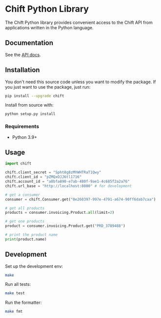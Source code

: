 # Chift Python Library

The Chift Python library provides convenient access to the Chift API from
applications written in the Python language.

## Documentation

See the [API docs](https://chift.stoplight.io/docs/chift-api/intro).

## Installation

You don't need this source code unless you want to modify the package. If you just
want to use the package, just run:

```sh
pip install --upgrade chift
```

Install from source with:

```sh
python setup.py install
```

### Requirements

- Python 3.9+

## Usage

```python
import chift

chift.client_secret = "Spht8g8zMYWHTRaT1Qwy"
chift.client_id = "pZMQxOJJ6tl1716"
chift.account_id = "a8bfa890-e7ab-480f-9ae1-4c685f2a2a76"
chift.url_base = "http://localhost:8000" # for development

# get a consumer
consumer = chift.Consumer.get("0e260397-997e-4791-a674-90ff6dab7caa")

# get all products
products = consumer.invoicing.Product.all(limit=2)

# get one products
product = consumer.invoicing.Product.get("PRD_3789488")

# print the product name
print(product.name)
```

## Development

Set up the development env:

```sh
make
```

Run all tests:

```sh
make test
```

Run the formatter:

```sh
make fmt
```
